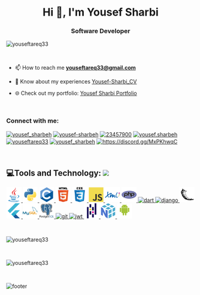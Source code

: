 <h1 align="center">Hi 👋, I'm Yousef Sharbi</h1>
<h3 align="center">Software Developer</h3>

<p align="left"> <img src="https://komarev.com/ghpvc/?username=youseftareq33&label=Profile%20views&color=0e75b6&style=flat" alt="youseftareq33" /> </p>
<br>

- 📫 How to reach me [**youseftareq33@gmail.com**](mailto:youseftareq33@gmail.com)

- 📄 Know about my experiences [Yousef-Sharbi_CV](https://drive.google.com/file/d/1DnHAK0odo32DUrbPAyIhcDCuRpZNlL4m/view?usp=sharing)

- 🌐 Check out my portfolio: [Yousef Sharbi Portfolio](https://youseftareq33.github.io/Portfolio_yousef-sharbi/)
<br>
<h3 align="left">Connect with me:</h3>
<p align="left">
<a href="https://twitter.com/yousef_sharbeh" target="blank"><img align="center" src="https://raw.githubusercontent.com/rahuldkjain/github-profile-readme-generator/master/src/images/icons/Social/twitter.svg" alt="yousef_sharbeh" height="30" width="40" /></a>
<a href="https://linkedin.com/in/yousefsharbi" target="blank"><img align="center" src="https://raw.githubusercontent.com/rahuldkjain/github-profile-readme-generator/master/src/images/icons/Social/linked-in-alt.svg" alt="yousef-sharbeh" height="30" width="40" /></a>
<a href="https://stackoverflow.com/users/23457900" target="blank"><img align="center" src="https://raw.githubusercontent.com/rahuldkjain/github-profile-readme-generator/master/src/images/icons/Social/stack-overflow.svg" alt="23457900" height="30" width="40" /></a>
<a href="https://instagram.com/yousef.sharbeh" target="blank"><img align="center" src="https://raw.githubusercontent.com/rahuldkjain/github-profile-readme-generator/master/src/images/icons/Social/instagram.svg" alt="yousef.sharbeh" height="30" width="40" /></a>
<a href="https://www.hackerrank.com/youseftareq33" target="blank"><img align="center" src="https://raw.githubusercontent.com/rahuldkjain/github-profile-readme-generator/master/src/images/icons/Social/hackerrank.svg" alt="youseftareq33" height="30" width="40" /></a>
<a href="https://www.leetcode.com/yousef_sharbeh" target="blank"><img align="center" src="https://raw.githubusercontent.com/rahuldkjain/github-profile-readme-generator/master/src/images/icons/Social/leet-code.svg" alt="yousef_sharbeh" height="30" width="40" /></a>
<a href="http://discordapp.com/users/877285427395063818" target="blank"><img align="center" src="https://raw.githubusercontent.com/rahuldkjain/github-profile-readme-generator/master/src/images/icons/Social/discord.svg" alt="https://discord.gg/MxPKhwqC" height="30" width="40" /></a>
</p>
<br>

<h2 align="left"> 💻Tools and Technology: <img src = "https://media2.giphy.com/media/QssGEmpkyEOhBCb7e1/giphy.gif?cid=ecf05e47a0n3gi1bfqntqmob8g9aid1oyj2wr3ds3mg700bl&rid=giphy.gif" width = "32"> </h2>

<p align="left">
  <a href="https://www.java.com" target="_blank" rel="noreferrer">
    <img src="https://raw.githubusercontent.com/devicons/devicon/master/icons/java/java-original.svg" alt="java" width="40" height="40"/>
  </a>
  <a href="https://www.python.org" target="_blank" rel="noreferrer">
    <img src="https://raw.githubusercontent.com/devicons/devicon/master/icons/python/python-original.svg" alt="python" width="40" height="40"/>
  </a>
  <a href="https://www.cprogramming.com/" target="_blank" rel="noreferrer">
    <img src="https://raw.githubusercontent.com/devicons/devicon/master/icons/c/c-original.svg" alt="c" width="40" height="40"/>
  </a>
  <a href="https://www.w3.org/html/" target="_blank" rel="noreferrer">
    <img src="https://raw.githubusercontent.com/devicons/devicon/master/icons/html5/html5-original-wordmark.svg" alt="html5" width="40" height="40"/>
  </a>
  <a href="https://www.w3schools.com/css/" target="_blank" rel="noreferrer">
    <img src="https://raw.githubusercontent.com/devicons/devicon/master/icons/css3/css3-original-wordmark.svg" alt="css3" width="40" height="40"/>
  </a>
  <a href="https://www.javascript.com/" target="_blank" rel="noreferrer">
    <img src="https://raw.githubusercontent.com/devicons/devicon/master/icons/javascript/javascript-original.svg" alt="javascript" width="40" height="40"/>
  </a>
  <a href="https://www.w3schools.com/xml/" target="_blank" rel="noreferrer">
    <img src="https://raw.githubusercontent.com/devicons/devicon/master/icons/xml/xml-original.svg" alt="xml" width="40" height="40"/>
  </a>
  <a href="https://www.php.net" target="_blank" rel="noreferrer">
    <img src="https://raw.githubusercontent.com/devicons/devicon/master/icons/php/php-original.svg" alt="php" width="40" height="40"/>
  </a>
  <a href="https://dart.dev/" target="_blank" rel="noreferrer">
    <img src="https://upload.wikimedia.org/wikipedia/commons/7/7e/Dart-logo.png" alt="dart" width="40" height="40"/>
  </a>
  <a href="https://www.djangoproject.com/" target="_blank" rel="noreferrer">
    <img src="https://cdn.worldvectorlogo.com/logos/django.svg" alt="django" width="40" height="40"/>
  </a>
  <a href="https://flask.palletsprojects.com/" target="_blank" rel="noreferrer">
    <img src="https://raw.githubusercontent.com/devicons/devicon/master/icons/flask/flask-original.svg" alt="flask" width="40" height="40"/>
  </a>
  <a href="https://flutter.dev/" target="_blank" rel="noreferrer">
    <img src="https://raw.githubusercontent.com/devicons/devicon/master/icons/flutter/flutter-original.svg" alt="flutter" width="40" height="40"/>
  </a>
  <a href="https://www.mysql.com/" target="_blank" rel="noreferrer">
    <img src="https://raw.githubusercontent.com/devicons/devicon/master/icons/mysql/mysql-original-wordmark.svg" alt="mysql" width="40" height="40"/>
  </a>
  <a href="https://www.postgresql.org" target="_blank" rel="noreferrer">
    <img src="https://raw.githubusercontent.com/devicons/devicon/master/icons/postgresql/postgresql-original-wordmark.svg" alt="postgresql" width="40" height="40"/>
  </a>
  <a href="https://github.com/" target="_blank" rel="noreferrer">
    <img src="https://www.vectorlogo.zone/logos/git-scm/git-scm-icon.svg" alt="git" width="40" height="40"/>
  </a>
  <a href="https://jwt.io/" target="_blank" rel="noreferrer">
    <img src="https://jwt.io/img/logo.svg" alt="jwt" width="40" height="40"/>
  </a>
  <a href="https://pandas.pydata.org/" target="_blank" rel="noreferrer">
    <img src="https://raw.githubusercontent.com/devicons/devicon/2ae2a900d2f041da66e950e4d48052658d850630/icons/pandas/pandas-original.svg" alt="pandas" width="40" height="40"/>
  </a>
  <a href="https://numpy.org/" target="_blank" rel="noreferrer">
    <img src="https://raw.githubusercontent.com/devicons/devicon/master/icons/numpy/numpy-original.svg" alt="numpy" width="40" height="40"/>
  </a>
  <a href="https://www.android.com/" target="_blank" rel="noreferrer">
    <img src="https://raw.githubusercontent.com/devicons/devicon/master/icons/android/android-original-wordmark.svg" alt="android" width="40" height="40"/>
  </a>
</p>

<br>
<p>
<img src = "https://github-readme-stats.vercel.app/api/top-langs?username=youseftareq33&show_icons=true&count_private=true&locale=en&layout=compact&langs_count=10&hide_border=false&bg_color=151515&title_color=1f6fea&text_color=fff&icon_color=fff" alt = "youseftareq33" width = 400 />
</p>

<br>

<p>
<img src="https://github-readme-stats.vercel.app/api?username=youseftareq33&show_icons=true&locale=en&theme=highcontrast&bg_color=151515&title_color=1f6fea&text_color=fff" alt="youseftareq33" width = 400 hight=2000/>
</p>

<br>

![footer](https://capsule-render.vercel.app/api?type=waving&color=3480fa&height=150&section=footer)
